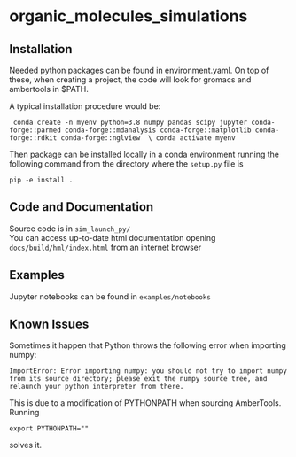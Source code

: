 
# organic_molecules_simulations

## Installation
Needed python packages can be found in environment.yaml. On top of these, when creating a project, 
the code will look for gromacs and ambertools in $PATH.

A typical installation procedure would be:

` conda create -n myenv python=3.8 numpy pandas scipy jupyter conda-forge::parmed conda-forge::mdanalysis conda-forge::matplotlib conda-forge::rdkit conda-forge::nglview  \
conda activate myenv`

Then package can be installed locally in a conda environment running the following command from the directory where the `setup.py` file is  

`pip -e install .  `

## Code and Documentation

Source code is in `sim_launch_py/`  
You can access up-to-date html documentation opening `docs/build/hml/index.html` from an internet browser  

## Examples

Jupyter notebooks can be found in `examples/notebooks`

## Known Issues

Sometimes it happen that Python throws the following error when importing numpy:

`ImportError: Error importing numpy: you should not try to import numpy from
        its source directory; please exit the numpy source tree, and relaunch
        your python interpreter from there.`  

This is due to a modification of PYTHONPATH when sourcing AmberTools. Running

`export PYTHONPATH="" `

solves it.

